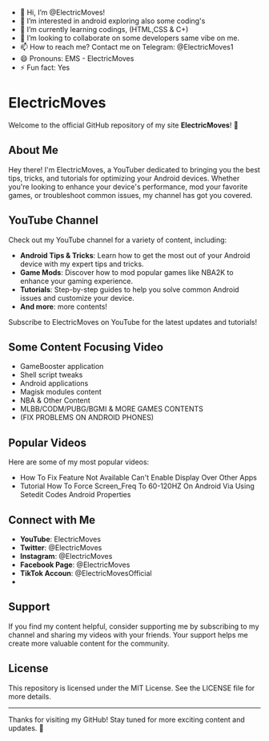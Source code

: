 - 👋 Hi, I’m @ElectricMoves!
- 👀 I’m interested in android exploring also some coding's
- 🌱 I’m currently learning codings, (HTML,CSS & C+)
- 💞️ I’m looking to collaborate on some developers same vibe on me.
- 📫 How to reach me? Contact me on Telegram: @ElectricMoves1
- 😄 Pronouns: EMS - ElectricMoves
- ⚡ Fun fact: Yes


<!---
ElectricMoves2008/ElectricMoves2008 is a ✨ special ✨ repository because its `README.md` (this file) appears on your GitHub profile.
You can click the Preview link to take a look at your changes.
--->

# ElectricMoves

Welcome to the official GitHub repository of my site **ElectricMoves**! 🎉

## About Me

Hey there! I'm ElectricMoves, a YouTuber dedicated to bringing you the best tips, tricks, and tutorials for optimizing your Android devices. Whether you're looking to enhance your device's performance, mod your favorite games, or troubleshoot common issues, my channel has got you covered.

## YouTube Channel

Check out my YouTube channel for a variety of content, including:
- **Android Tips & Tricks**: Learn how to get the most out of your Android device with my expert tips and tricks.
- **Game Mods**: Discover how to mod popular games like NBA2K to enhance your gaming experience.
- **Tutorials**: Step-by-step guides to help you solve common Android issues and customize your device.
- **And more**: more contents!
  
Subscribe to ElectricMoves on YouTube for the latest updates and tutorials!

## Some Content Focusing Video 

- GameBooster application
- Shell script tweaks
- Android applications
- Magisk modules content
- NBA & Other Content
- MLBB/CODM/PUBG/BGMI & MORE GAMES CONTENTS
- (FIX PROBLEMS ON ANDROID PHONES)

## Popular Videos

Here are some of my most popular videos:
- How To Fix Feature Not Available Can't Enable Display Over Other Apps
- Tutorial How To Force Screen_Freq To 60-120HZ On Android Via Using Setedit Codes Android Properties

## Connect with Me

- **YouTube**: ElectricMoves
- **Twitter**: @ElectricMoves
- **Instagram**: @ElectricMoves
- **Facebook Page**: @ElectricMoves
- **TikTok Accoun**: @ElectricMovesOfficial
- 
## Support

If you find my content helpful, consider supporting me by subscribing to my channel and sharing my videos with your friends. Your support helps me create more valuable content for the community.

## License

This repository is licensed under the MIT License. See the LICENSE file for more details.

---

Thanks for visiting my GitHub! Stay tuned for more exciting content and updates. 🚀
